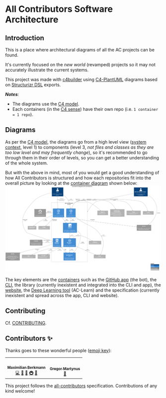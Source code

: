 # All Contributors Software Architecture

## Introduction

This is a place where architectural diagrams of all the AC projects can be found.

It's currently focused on the _new world_ (revamped) projects so it may not accurately illustrate the current systems.
<!-- ref: https://github.com/all-contributors/app/issues/329 -->
This project was made with [c4builder] using [C4-PlantUML] diagrams based on [Structurizr DSL](https://github.com/structurizr/dsl) exports.

_**Notes**:_
-  The diagrams use the [C4 model].
-  Each containers (in the [C4 sense](https://c4model.com/#faq)) have their own repo (i.e. `1 container = 1 repo`).

## Diagrams
As per the [C4 model], the diagrams go from a high level view ([system context](docs/context.svg), level 1) to components (level 3, _not files and classes as they are too low level and may frequently change_), so it's recommended to go through them in their order of levels, so you can get a better understanding of the whole system.

But with the above in mind, most of you would get a good understanding of how All Contributors is structured and how each repositories fit into the overall picture by looking at the [container diagram](docs/1%20All%20Contributors%20System/system.svg) shown below:
![AC container diagram](docs/1%20All%20Contributors%20System/system.svg)

The key elements are the [containers](https://c4model.com/#ContainerDiagram) such as the [GitHub app](https://github.com/all-contributors/app) (the bot), the [CLI](https://github.com/all-contributors/all-contributors-cli), the library (currently inexistent and integrated into the CLI and app), the [website](https://allcontributors.org/), the [Deep Learning tool](https://github.com/all-contributors/ac-learn) (AC-Learn) and the specification (currently inexistent and spread across the app, CLI and website).

## Contributing
Cf. [CONTRIBUTING](./CONTRIBUTING.md).

[C4 model]: https://c4model.com
[c4builder]: https://adrianvlupu.github.io/C4-Builder/
[C4-PlantUML]: https://github.com/RicardoNiepel/C4-PlantUML
[PlantUML]: http://plantuml.com/
[Markdown]: https://guides.github.com/features/mastering-markdown/
## Contributors ✨

Thanks goes to these wonderful people ([emoji key](https://allcontributors.org/docs/en/emoji-key)):

<!-- ALL-CONTRIBUTORS-LIST:START - Do not remove or modify this section -->
<!-- prettier-ignore-start -->
<!-- markdownlint-disable -->
<table>
  <tr>
    <td align="center"><a href="https://github.com/Berkmann18"><img src="https://avatars.githubusercontent.com/u/8260834?v=4?s=100" width="100px;" alt=""/><br /><sub><b>Maximilian Berkmann</b></sub></a><br /><a href="https://github.com/all-contributors/architecture/commits?author=Berkmann18" title="Code">💻</a> <a href="https://github.com/all-contributors/architecture/commits?author=Berkmann18" title="Documentation">📖</a> <a href="#ideas-Berkmann18" title="Ideas, Planning, & Feedback">🤔</a> <a href="#infra-Berkmann18" title="Infrastructure (Hosting, Build-Tools, etc)">🚇</a> <a href="#maintenance-Berkmann18" title="Maintenance">🚧</a></td>
    <td align="center"><a href="https://dev.to/gr2m"><img src="https://avatars.githubusercontent.com/u/39992?v=4?s=100" width="100px;" alt=""/><br /><sub><b>Gregor Martynus</b></sub></a><br /><a href="#ideas-gr2m" title="Ideas, Planning, & Feedback">🤔</a></td>
  </tr>
</table>

<!-- markdownlint-restore -->
<!-- prettier-ignore-end -->

<!-- ALL-CONTRIBUTORS-LIST:END -->

This project follows the [all-contributors](https://github.com/all-contributors/all-contributors) specification. Contributions of any kind welcome!